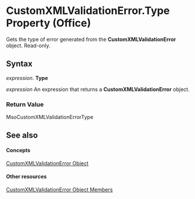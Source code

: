 
# CustomXMLValidationError.Type Property (Office)

Gets the type of error generated from the  **CustomXMLValidationError** object. Read-only.


## Syntax

 _expression_. **Type**

 _expression_ An expression that returns a **CustomXMLValidationError** object.


### Return Value

MsoCustomXMLValidationErrorType


## See also


#### Concepts


[CustomXMLValidationError Object](7f7ced9a-0878-9287-fe66-a7f0ffdc45b6.md)
#### Other resources


[CustomXMLValidationError Object Members](b84777a9-ffea-f6e2-022e-aaeabfac49e0.md)